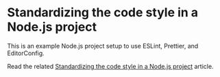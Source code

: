 # Standardizing the code style in a Node.js project

This is an example Node.js project setup to use ESLint, Prettier, and EditorConfig.

Read the related [Standardizing the code style in a Node.js project](https://headsigned.com/posts/standardizing-the-code-style-in-a-node-js-project/) article.

